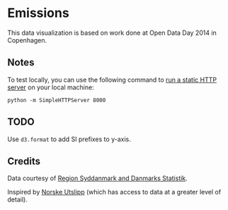 Emissions
=========

This data visualization is based on work done at Open Data Day 2014 in Copenhagen.


Notes
-----

To test locally, you can use the following command to [run a static HTTP server](https://gist.github.com/willurd/5720255) on your local machine:

    python -m SimpleHTTPServer 8000


TODO
----

Use `d3.format` to add SI prefixes to y-axis.


Credits
-------

Data courtesy of [Region Syddanmark and Danmarks Statistik](http://www.detgodeliv.regionsyddanmark.dk/talbank/talbank).

Inspired by [Norske Utslipp](http://www.norskeutslipp.no/) (which has access to data at a greater level of detail).
